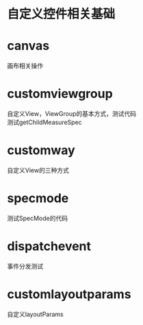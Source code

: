 # 自定义控件相关基础  

# canvas  
画布相关操作  

# customviewgroup   
自定义View，ViewGroup的基本方式，测试代码  
测试getChildMeasureSpec  

# customway  
自定义View的三种方式  

# specmode  
测试SpecMode的代码  

# dispatchevent
事件分发测试

# customlayoutparams  
自定义layoutParams






